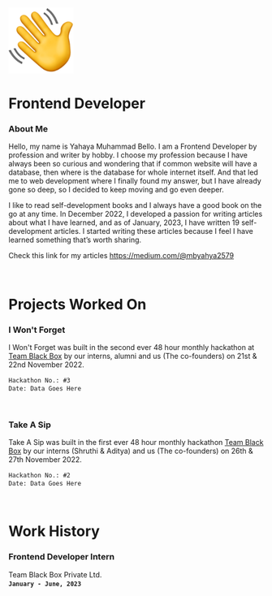 <img src="https://github.com/team-black-box/tbb-interns/raw/main/2023.1/5/assets/hands.svg" />

# Frontend Developer

### **About Me**

Hello, my name is Yahaya Muhammad Bello.
I am a Frontend Developer by profession and writer by hobby. I choose my profession because I have always been so curious and wondering that if common website will have a database, then where is the database for whole internet itself. And that led me to web development where I finally found my answer, but I have already gone so deep, so I decided to keep moving and go even deeper.

I like to read self-development books and I always have a good book on the go at any time. In December 2022, I developed a passion for writing articles about what I have learned, and as of January, 2023, I have written 19 self-development articles. I started writing these articles because I feel I have learned something that’s worth sharing.

Check this link for my articles
https://medium.com/@mbyahya2579

<br />

# Projects Worked On

### **I Won't Forget**

I Won't Forget was built in the second ever 48 hour monthly hackathon at [Team Black Box]("https://teamblackbox.in") by our interns, alumni and us (The co-founders) on 21st & 22nd November 2022.

    Hackathon No.: #3
    Date: Data Goes Here

<br />

### **Take A Sip**

Take A Sip was built in the first ever 48 hour monthly hackathon [Team Black Box]("https://teamblackbox.in") by our interns (Shruthi & Aditya) and us (The co-founders) on 26th & 27th November 2022.

    Hackathon No.: #2
    Date: Data Goes Here

<br />

# Work History

### **Frontend Developer Intern**

Team Black Box Private Ltd.<br />
**`January - June, 2023`**
